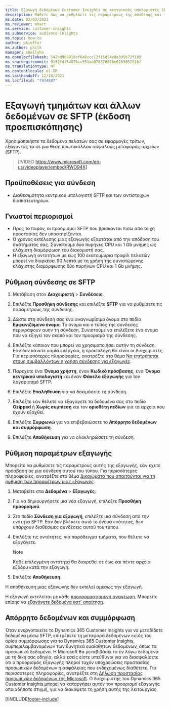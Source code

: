 ```yaml
---
title: Εξαγωγή δεδομένων Customer Insights σε κεντρικούς υπολογιστές SFTP (περιέχει βίντεο)
description: Μάθετε πώς να ρυθμίσετε τις παραμέτρους της σύνδεσης και της εξαγωγής σε μια τοποθεσία SFTP.
ms.date: 03/03/2021
ms.reviewer: mhart
ms.service: customer-insights
ms.subservice: audience-insights
ms.topic: how-to
author: pkieffer
ms.author: philk
manager: shellyha
ms.openlocfilehash: 542bd908010cf0a8ccc12f15d54e0a3d5b72f189
ms.sourcegitcommit: 9132fdf54070cc551ab878378078e6285852818f
ms.translationtype: HT
ms.contentlocale: el-GR
ms.lasthandoff: 12/18/2021
ms.locfileid: "7934887"
---
```

# <a name="export-segments-and-other-data-to-sftp-preview"></a>Εξαγωγή τμημάτων και άλλων δεδομένων σε SFTP (έκδοση προεπισκόπησης)

Χρησιμοποιήστε τα δεδομένα πελατών σας σε εφαρμογές τρίτων, εξάγοντάς τα σε μια θέση πρωτοκόλλου ασφαλούς μεταφοράς αρχείων (SFTP).

> [!VIDEO https://www.microsoft.com/en-us/videoplayer/embed/RWO94X]

## <a name="prerequisites-for-connection"></a>Προϋποθέσεις για σύνδεση

- Διαθεσιμότητα κεντρικού υπολογιστή SFTP και των αντίστοιχων διαπιστευτηρίων.

## <a name="known-limitations"></a>Γνωστοί περιορισμοί

- Προς το παρόν, οι προορισμοί SFTP που βρίσκονται πίσω από τείχη προστασίας δεν υποστηρίζονται. 
- Ο χρόνος εκτέλεσης μιας εξαγωγής εξαρτάται από την απόδοση του συστήματός σας. Συνιστούμε δύο πυρήνες CPU και 1 Gb μνήμης ως ελάχιστη διαμόρφωση του διακομιστή σας. 
- Η εξαγωγή οντοτήτων με έως 100 εκατομμύρια προφίλ πελατών μπορεί να διαρκέσει 90 λεπτά με τη χρήση της συνιστώμενης ελάχιστης διαμόρφωσης δύο πυρήνων CPU και 1 Gb μνήμης. 

## <a name="set-up-connection-to-sftp"></a>Ρύθμιση σύνδεσης σε SFTP

1. Μετάβαση στον **Διαχειριστή** > **Συνδέσεις**.

1. Επιλέξτε **Προσθήκη σύνδεσης** και επιλέξτε **SFTP** για να ρυθμίσετε τις παραμέτρους της σύνδεσης.

1. Δώστε στη σύνδεσή σας ένα αναγνωρίσιμο όνομα στο πεδίο **Εμφανιζόμενο όνομα**. Το όνομα και ο τύπος της σύνδεσης περιγράφουν αυην τη σύνδεση. Συνιστούμε να επιλέξετε ένα όνομα που να εξηγεί τον σκοπό και τον προορισμό της σύνδεσης.

1. Επιλέξτε κάποιον που μπορεί να χρησιμοποιήσει αυτήν τη σύνδεση. Εάν δεν κάνετε καμία ενέργεια, η προεπιλογή θα είναι οι Διαχειριστές. Για περισσότερες πληροφορίες, ανατρέξτε στο θέμα [Να επιτρέπεται στους συμβαλλόντων η χρήση σύνδεσης για εξαγωγές](connections.md#allow-contributors-to-use-a-connection-for-exports).

1. Παρέχετε ένα **Όνομα χρήστη**, έναν **Κωδικό πρόσβασης**, ένα **Όνομα κεντρικού υπολογιστή** και έναν **Φάκελο εξαγωγής** για τον λογαριασμό SFTP.

1. Επιλέξτε **Επαλήθευση** για να δοκιμάσετε τη σύνδεση.

1. Επιλέξτε εάν θέλετε να εξαγάγετε τα δεδομένα σας στο πεδίο **Gzipped** ή **Χωρίς συμπίεση** και τον **οριοθέτη πεδίων** για τα αρχεία που έχουν εξαχθεί.

1. Επιλέξτε **Συμφωνώ** για να επιβεβαιώσετε το **Απόρρητο δεδομένων και συμμόρφωση**.

1. Επιλέξτε **Αποθήκευση** για να ολοκληρώσετε τη σύνδεση.

## <a name="configure-an-export"></a>Ρύθμιση παραμέτρων εξαγωγής

Μπορείτε να ρυθμίσετε τις παραμέτρους αυτής της εξαγωγής, εάν έχετε πρόσβαση σε μια σύνδεση αυτού του τύπου. Για περισσότερες πληροφορίες, ανατρέξτε στο θέμα [Δικαιώματα που απαιτούνται για τη ρύθμιση των παραμέτρων μιας εξαγωγής](export-destinations.md#set-up-a-new-export).

1. Μεταβείτε στα **Δεδομένα** > **Εξαγωγές**.

1. Για να δημιουργήσετε μια νέα εξαγωγή, επιλέξτε **Προσθήκη προορισμού**.

1. Στο πεδίο **Σύνδεση για εξαγωγή**, επιλέξτε μια σύνδεση από την ενότητα SFTP. Εάν δεν βλέπετε αυτό το όνομα ενότητας, δεν υπάρχουν διαθέσιμες συνδέσεις αυτού του τύπου.

1. Επιλέξτε τις οντότητες, για παράδειγμα τμήματα, που θέλετε να εξαγάγετε.

   > [!NOTE]
   > Κάθε επιλεγμένη οντότητα θα διαιρεθεί σε έως και πέντε αρχεία εξόδου κατά την εξαγωγή. 

1. Επιλέξτε **Αποθήκευση**.

Η αποθήκευση μιας εξαγωγής δεν εκτελεί αμέσως την εξαγωγή.

Η εξαγωγή εκτελείται με κάθε [προγραμματισμένη ανανέωση](system.md#schedule-tab). Μπορείτε επίσης να [εξαγάγετε δεδομένα κατ' απαίτηση](export-destinations.md#run-exports-on-demand). 

## <a name="data-privacy-and-compliance"></a>Απόρρητο δεδομένων και συμμόρφωση

Όταν ενεργοποιείτε το Dynamics 365 Customer Insights για να μεταδίδετε δεδομένα μέσω SFTP, επιτρέπετε τη μεταφορά δεδομένων εκτός του ορίου συμμόρφωσης για το Dynamics 365 Customer Insights, συμπεριλαμβανομένων των δυνητικά ευαίσθητων δεδομένων, όπως τα προσωπικά δεδομένα. Η Microsoft θα μεταβιβάσει τα εν λόγω δεδομένα με τη δική σας οδηγία, αλλά εσείς είστε υπεύθυνοι για να διασφαλίσετε ότι ο προορισμός εξαγωγής πληροί τυχόν υποχρεώσεις προστασίας προσωπικών δεδομένων ή ασφάλειας που ενδεχομένως διαθέτετε. Για περισσότερες πληροφορίες, ανατρέξτε στη [Δήλωση προστασίας προσωπικών δεδομένων της Microsoft](https://go.microsoft.com/fwlink/?linkid=396732).
Ο διαχειριστής του Dynamics 365 Customer Insights μπορεί να καταργήσει αυτόν τον προορισμό εξαγωγής οποιαδήποτε στιγμή, για να διακόψετε τη χρήση αυτής της λειτουργίας.

[!INCLUDE[footer-include](../includes/footer-banner.md)]
